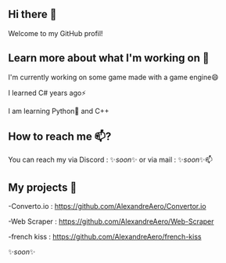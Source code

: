 ## Hi there 👋
 Welcome to my GitHub profil! 

## Learn more about what I'm working on 🔭

I'm currently working on some game made with a game engine😄

I learned C# years ago⚡

I am learning Python🐍 and C++ 

## How to reach me 📫?

You can reach my via Discord : ✨*soon*✨ or via mail : ✨*soon*✨📫

## My projects 🌱

-Converto.io : https://github.com/AlexandreAero/Convertor.io

-Web Scraper : https://github.com/AlexandreAero/Web-Scraper

-french kiss : https://github.com/AlexandreAero/french-kiss

✨*soon*✨

<!--
**AlexandreAero/AlexandreAero** is a ✨ _special_ ✨ repository because its `README.md` (this file) appears on your GitHub profile.

Here are some ideas to get you started:

-🔭 I’m currently working on ...
- 🌱 I’m currently learning ...
- 👯 I’m looking to collaborate on ...
- 🤔 I’m looking for help with ...
- 💬 Ask me about ...
- 📫 How to reach me: ...
- 😄 Pronouns: ...
- ⚡ Fun fact: ...
-->
